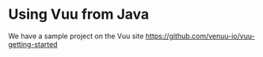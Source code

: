 # Using Vuu from Java

We have a sample project on the Vuu site https://github.com/venuu-io/vuu-getting-started 
